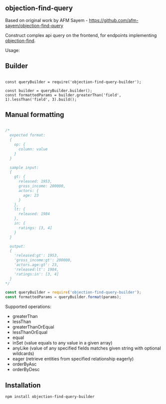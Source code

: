 ## objection-find-query

Based on original work by AFM Sayem - https://github.com/afm-sayem/objection-find-query

Construct complex api query on the frontend, for endpoints implementing [objection-find](https://github.com/Vincit/objection-find).


Usage:

## Builder

```

const queryBuilder = require('objection-find-query-builder');

const builder = queryBuilder.builder();
const formattedParams = builder.greaterThan('field', 1).lessThan('field', 3).build();

```

## Manual formatting

```javascript

/*
  expected format:
  {
    op: {
      column: value
    }
  }

  sample input:
  {
    gt: {
      released: 1953,
      gross_income: 200000,
      actors: {
        age: 23
      }
    },
    lt: {
      released: 1984
    },
    in: {
      ratings: [3, 4]
    }
  }

  output:
  {
    'released:gt': 1953,
    'gross_income:gt': 200000,
    'actors.age:gt': 23,
    'released:lt': 1984,
    'ratings:in': [3, 4]
  }
*/

const queryBuilder = require('objection-find-query-builder');
const formattedParams = queryBuilder.format(params);

```

Supported operations:

* greaterThan
* lessThan
* greaterThanOrEqual
* lessThanOrEqual
* equal
* inSet (value equals to any value in a given array)
* anyLike (value of any specified fields matches given string with optional wildcards)
* eager (retrieve entities from specified relationship eagerly)
* orderByAsc
* orderByDesc

## Installation

`npm install objection-find-query-builder`
